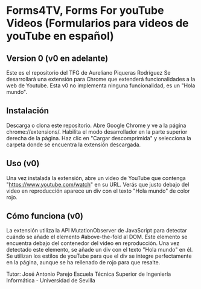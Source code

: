 # Forms4TV, Forms For youTube Videos (Formularios para videos de youTube en español)
## Version 0 (v0 en adelante)

Este es el repositorio del TFG de Aureliano Piqueras Rodríguez
Se desarrollará una extensión para Chrome que extenderá funcionalidades a la web de Youtube.
Esta v0 no implementa ninguna funcionalidad, es un "Hola mundo".

## Instalación
Descarga o clona este repositorio.
Abre Google Chrome y ve a la página chrome://extensions/.
Habilita el modo desarrollador en la parte superior derecha de la página.
Haz clic en "Cargar descomprimida" y selecciona la carpeta donde se encuentra la extensión descargada.

## Uso (v0)
Una vez instalada la extensión, abre un video de YouTube que contenga "https://www.youtube.com/watch" en su URL. 
Verás que justo debajo del video en reproducción aparece un div con el texto "Hola mundo" de color rojo.

## Cómo funciona (v0)
La extensión utiliza la API MutationObserver de JavaScript para detectar cuándo se añade el elemento #above-the-fold al DOM. Este elemento se encuentra debajo del contenedor del video en reproducción. Una vez detectado este elemento, se añade un div con el texto "Hola mundo" en él. 
Se utilizan los estilos de youTube para que el div se integre perfectamente en la página, aunque se ha rellenado de rojo para que resalte.


Tutor: José Antonio Parejo
Escuela Técnica Superior de Ingeniería Informática - Universidad de Sevilla
